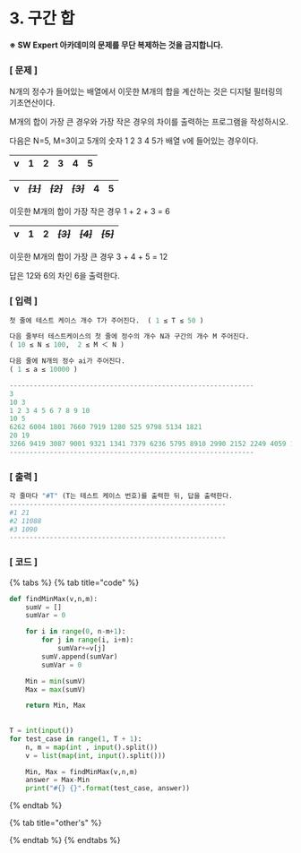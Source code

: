 # 3. 구간 합

**※ SW Expert 아카데미의 문제를 무단 복제하는 것을 금지합니다.**

### \[ 문제 \]

N개의 정수가 들어있는 배열에서 이웃한 M개의 합을 계산하는 것은 디지털 필터링의 기초연산이다.  
  
M개의 합이 가장 큰 경우와 가장 작은 경우의 차이를 출력하는 프로그램을 작성하시오.  
 

다음은 N=5, M=3이고 5개의 숫자 1 2 3 4 5가 배열 v에 들어있는 경우이다.  
 

| v | 1 | 2 | 3 | 4 | 5 |
| :---: | :---: | :---: | :---: | :---: | :---: |


| v | ~~_**\[1\]**_~~ | ~~_**\[2\]**_~~ | ~~_**\[3\]**_~~ | 4 | 5 |
| :---: | :---: | :---: | :---: | :---: | :---: |


  
이웃한 M개의 합이 가장 작은 경우 1 + 2 + 3 = 6  
 

| v | 1 | 2 | ~~_**\[3\]**_~~ | ~~_**\[4\]**_~~ | ~~_**\[5\]**_~~ |
| :---: | :---: | :---: | :---: | :---: | :---: |


  
이웃한 M개의 합이 가장 큰 경우 3 + 4 + 5 = 12  


답은 12와 6의 차인 6을 출력한다. 



### **\[ 입력 \]**

```python
첫 줄에 테스트 케이스 개수 T가 주어진다.  ( 1 ≤ T ≤ 50 )

다음 줄부터 테스트케이스의 첫 줄에 정수의 개수 N과 구간의 개수 M 주어진다. 
( 10 ≤ N ≤ 100,  2 ≤ M ＜ N )

다음 줄에 N개의 정수 ai가 주어진다. 
( 1 ≤ a ≤ 10000 )

-------------------------------------------------------------
3
10 3
1 2 3 4 5 6 7 8 9 10
10 5
6262 6004 1801 7660 7919 1280 525 9798 5134 1821
20 19
3266 9419 3087 9001 9321 1341 7379 6236 5795 8910 2990 2152 2249 4059 1394 6871 4911 3648 1969 2176
-------------------------------------------------------------

```

### **\[ 출력 \]**

```python
각 줄마다 "#T" (T는 테스트 케이스 번호)를 출력한 뒤, 답을 출력한다.
------------------------------------------------------
#1 21
#2 11088
#3 1090
------------------------------------------------------
```

### \[ 코드 \]

{% tabs %}
{% tab title="code" %}
```python
def findMinMax(v,n,m):
	sumV = []
	sumVar = 0

	for i in range(0, n-m+1):
		for j in range(i, i+m):
			sumVar+=v[j]
		sumV.append(sumVar)
		sumVar = 0

	Min = min(sumV)
	Max = max(sumV)

	return Min, Max
    
    
T = int(input())
for test_case in range(1, T + 1):
	n, m = map(int , input().split())
	v = list(map(int, input().split()))

	Min, Max = findMinMax(v,n,m)
	answer = Max-Min
	print("#{} {}".format(test_case, answer))
```
{% endtab %}

{% tab title="other\'s" %}

{% endtab %}
{% endtabs %}

